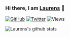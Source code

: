 ### Hi there, I am <a href="https://janlauge.github.io/about/">Laurens</a> 👋

[![GitHub](https://img.shields.io/github/followers/harshbg.svg?style=social)](http://bit.ly/2HYQaL1)
[![Twitter](https://img.shields.io/twitter/follow/harshbg.svg?style=social)](http://bit.ly/2VHxROX)
![Views](https://komarev.com/ghpvc/?username=harshbg&color=yellow)

![Laurens's github stats](https://github-readme-stats.vercel.app/api?username=janlauge&hide=contribs,issues&show_icons=true)

<!--
**JanLauGe/JanLauGe** is a ✨ _special_ ✨ repository because its `README.md` (this file) appears on your GitHub profile.

Here are some ideas to get you started:

- 🔭 I’m currently working on ...
- 🌱 I’m currently learning ...
- 👯 I’m looking to collaborate on ...
- 🤔 I’m looking for help with ...
- 💬 Ask me about ...
- 📫 How to reach me: ...
- 😄 Pronouns: ...
- ⚡ Fun fact: ...
-->
